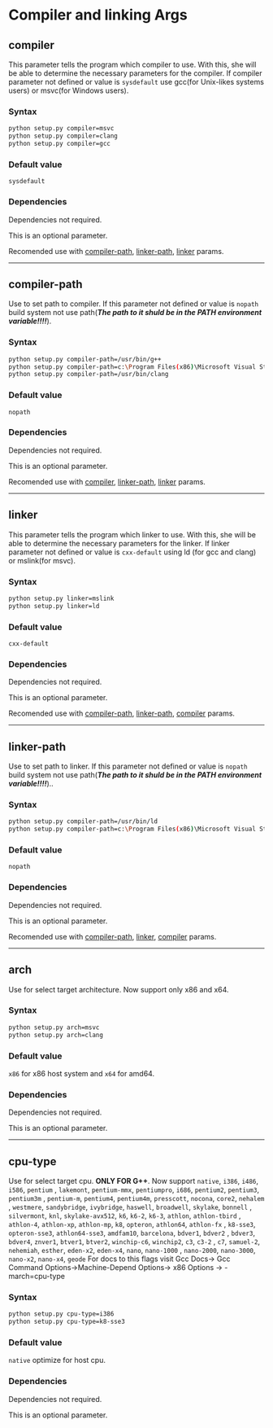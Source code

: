 # Compiler and linking Args

## compiler
This parameter tells the program which compiler to use. With this, she will be able to determine the necessary parameters for the compiler.	
If compiler parameter not defined or value is `sysdefault` use gcc(for Unix-likes systems users) or msvc(for Windows users).
### Syntax

```bash
python setup.py compiler=msvc
python setup.py compiler=clang
python setup.py compiler=gcc
```
### Default value

`sysdefault`

### Dependencies
Dependencies not required.

This is an optional parameter.

Recomended use with [compiler-path](#compiler-path), [linker-path](#linker-path), [linker](#linker) params.


---



## compiler-path
Use to set path to compiler.
If this parameter not defined or value is `nopath` build system not use path(***The path to it shuld be in the PATH environment variable!!!!***).

### Syntax

```bash
python setup.py compiler-path=/usr/bin/g++
python setup.py compiler-path=c:\Program Files(x86)\Microsoft Visual Studio 2017\VC\cl.exe
python setup.py compiler-path=/usr/bin/clang
```
### Default value

`nopath`

### Dependencies
Dependencies not required.

This is an optional parameter.

Recomended use with [compiler](#compiler), [linker-path](#linker-path), [linker](#linker) params.


---



## linker
This parameter tells the program which linker to use. With this, she will be able to determine the necessary parameters for the linker.	
If linker parameter not defined or value is `cxx-default` using ld (for gcc and clang) or mslink(for msvc).
### Syntax

```bash
python setup.py linker=mslink
python setup.py linker=ld
```
### Default value

`cxx-default`

### Dependencies
Dependencies not required.

This is an optional parameter.

Recomended use with [compiler-path](#compiler-path), [linker-path](#linker-path), [compiler](#compiler) params.


---


## linker-path
Use to set path to linker.
If this parameter not defined or value is `nopath` build system not use path(***The path to it shuld be in the PATH environment variable!!!!***)..

### Syntax

```bash
python setup.py compiler-path=/usr/bin/ld
python setup.py compiler-path=c:\Program Files(x86)\Microsoft Visual Studio 2017\VC\link.exe
```
### Default value

`nopath`

### Dependencies
Dependencies not required.

This is an optional parameter.

Recomended use with [compiler-path](#compiler-path), [linker](#linker), [compiler](#compiler)  params.

---

## arch
Use for select target architecture. Now support only x86 and x64.
### Syntax

```bash
python setup.py arch=msvc
python setup.py arch=clang
```
### Default value

`x86` for x86 host system and `x64` for amd64.

### Dependencies
Dependencies not required.

This is an optional parameter.

---

## cpu-type
Use for select target cpu. **ONLY FOR G++**. Now support `native`, `i386`, `i486`, `i586`, `pentium`
                    , `lakemont`, `pentium-mmx`, `pentiumpro`, `i686`, `pentium2`, `pentium3`, `pentium3m`
                    , `pentium-m`, `pentium4`, `pentium4m`, `presscott`, `nocona`, `core2`, `nehalem`
                    , `westmere`, `sandybridge`, `ivybridge`, `haswell`, `broadwell`, `skylake`, `bonnell`
                    , `silvermont`, `knl`, `skylake-avx512`, `k6`, `k6-2`, `k6-3`, `athlon`, `athlon-tbird`
                    , `athlon-4`, `athlon-xp`, `athlon-mp`, `k8`, `opteron`, `athlon64`, `athlon-fx`
                    , `k8-sse3`, `opteron-sse3`, `athlon64-sse3`, `amdfam10`, `barcelona`, `bdver1`, `bdver2`
                    , `bdver3`, `bdver4`, `znver1`, `btver1`, `btver2`, `winchip-c6`, `winchip2`, `c3`, `c3-2`
                    , `c7`, `samuel-2`, `nehemiah`, `esther`, `eden-x2`, `eden-x4`, `nano`, `nano-1000`
                    , `nano-2000`, `nano-3000`, `nano-x2`, `nano-x4`, `geode`
For docs to this flags visit Gcc Docs-> Gcc Command Options->Machine-Depend Options-> x86 Options -> -march=cpu-type

### Syntax

```bash
python setup.py cpu-type=i386
python setup.py cpu-type=k8-sse3
```
### Default value

`native` optimize for host cpu.

### Dependencies
Dependencies not required.

This is an optional parameter.